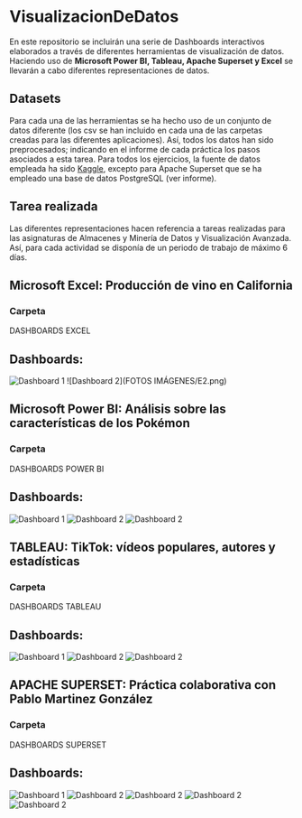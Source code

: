 # VisualizacionDeDatos
En este repositorio se incluirán una serie de Dashboards interactivos elaborados a través de diferentes herramientas de visualización de datos. Haciendo uso de **Microsoft Power BI, Tableau, Apache Superset y Excel** se llevarán a cabo diferentes representaciones de datos. 

## Datasets
Para cada una de las herramientas se ha hecho uso de un conjunto de datos diferente (los csv se han incluido en cada una de las carpetas creadas para las diferentes aplicaciones). Así, todos los datos han sido preprocesados; indicando en el informe de cada práctica los pasos asociados a esta tarea. Para todos los ejercicios, la fuente de datos empleada ha sido  [Kaggle](https://www.kaggle.com/), excepto para Apache Superset que se ha empleado una base de datos PostgreSQL (ver informe).

## Tarea realizada
Las diferentes representaciones hacen referencia a tareas realizadas para las asignaturas de Almacenes y Minería de Datos y Visualización Avanzada. Así, para cada actividad se disponía de un periodo de trabajo de máximo 6 días.

## Microsoft Excel: Producción de vino en California
### Carpeta
DASHBOARDS EXCEL
## Dashboards:

![Dashboard 1](FOTOS/E1.png)
![Dashboard 2](FOTOS IMÁGENES/E2.png)

## Microsoft Power BI: Análisis sobre las características de los Pokémon
### Carpeta
DASHBOARDS POWER BI
## Dashboards:

![Dashboard 1](FOTOS/PB1.png)
![Dashboard 2](FOTOS/PB2.png)
![Dashboard 2](FOTOS/PB3.png)

## TABLEAU: TikTok: vídeos populares, autores y estadísticas
### Carpeta
DASHBOARDS TABLEAU
## Dashboards:

![Dashboard 1](FOTOS/TA1.png)
![Dashboard 2](FOTOS/TA2.png)
![Dashboard 2](FOTOS/TA3.png)

## APACHE SUPERSET: Práctica colaborativa con Pablo Martinez González
### Carpeta
DASHBOARDS SUPERSET
## Dashboards:

![Dashboard 1](FOTOS/S1.png)
![Dashboard 2](FOTOS/S2.png)
![Dashboard 2](FOTOS/S3.png)
![Dashboard 2](FOTOS/S4.png)
![Dashboard 2](FOTOS/S5.png)
